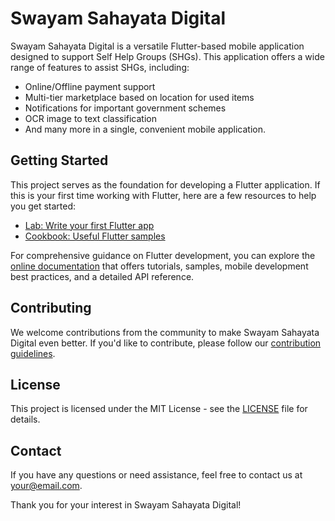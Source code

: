 # Swayam Sahayata Digital

Swayam Sahayata Digital is a versatile Flutter-based mobile application designed to support Self Help Groups (SHGs). This application offers a wide range of features to assist SHGs, including:

- Online/Offline payment support
- Multi-tier marketplace based on location for used items
- Notifications for important government schemes
- OCR image to text classification
- And many more in a single, convenient mobile application.

## Getting Started

This project serves as the foundation for developing a Flutter application. If this is your first time working with Flutter, here are a few resources to help you get started:

- [Lab: Write your first Flutter app](https://flutter.dev/docs/get-started/codelab)
- [Cookbook: Useful Flutter samples](https://flutter.dev/docs/cookbook)

For comprehensive guidance on Flutter development, you can explore the [online documentation](https://flutter.dev/docs) that offers tutorials, samples, mobile development best practices, and a detailed API reference.

## Contributing

We welcome contributions from the community to make Swayam Sahayata Digital even better. If you'd like to contribute, please follow our [contribution guidelines](CONTRIBUTING.md).

## License

This project is licensed under the MIT License - see the [LICENSE](LICENSE) file for details.

## Contact

If you have any questions or need assistance, feel free to contact us at [your@email.com](mailto:your@email.com).

Thank you for your interest in Swayam Sahayata Digital!
